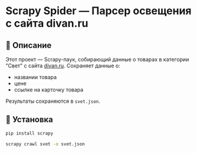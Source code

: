 # Scrapy Spider — Парсер освещения с сайта divan.ru

## 📌 Описание

Этот проект — Scrapy-паук, собирающий данные о товарах в категории "Свет" с сайта [divan.ru](https://www.divan.ru/category/svet). 
Сохраняет данные о:

- названии товара
- цене
- ссылке на карточку товара

Результаты сохраняются в `svet.json`.

## 🔧 Установка

```bash
pip install scrapy

scrapy crawl svet -o svet.json
